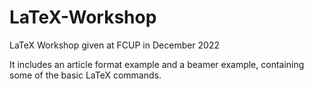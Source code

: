 # LaTeX-Workshop
LaTeX Workshop given at FCUP in December 2022

It includes an article format example and a beamer example, containing some of the basic LaTeX commands.
